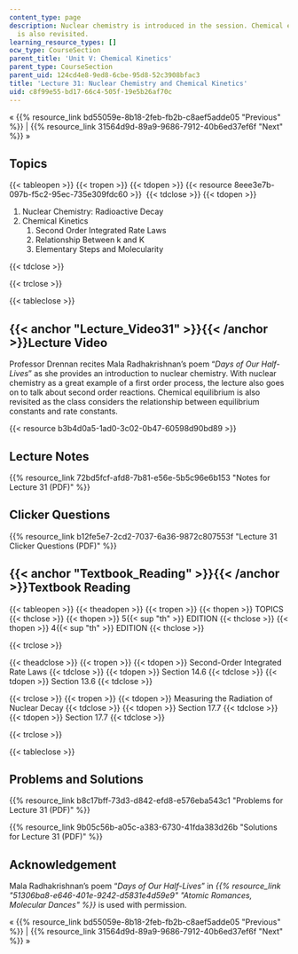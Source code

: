 ```yaml
---
content_type: page
description: Nuclear chemistry is introduced in the session. Chemical equilibrium
  is also revisited.
learning_resource_types: []
ocw_type: CourseSection
parent_title: 'Unit V: Chemical Kinetics'
parent_type: CourseSection
parent_uid: 124cd4e8-9ed8-6cbe-95d8-52c3908bfac3
title: 'Lecture 31: Nuclear Chemistry and Chemical Kinetics'
uid: c8f99e55-bd17-66c4-505f-19e5b26af70c
---
```


« {{% resource_link bd55059e-8b18-2feb-fb2b-c8aef5adde05 "Previous" %}} | {{% resource_link 31564d9d-89a9-9686-7912-40b6ed37ef6f "Next" %}} »

Topics
------

{{< tableopen >}}
{{< tropen >}}
{{< tdopen >}}
{{< resource 8eee3e7b-097b-f5c2-95ec-735e309fdc60 >}} 
{{< tdclose >}}
{{< tdopen >}}


1.  Nuclear Chemistry: Radioactive Decay
2.  Chemical Kinetics
    1.  Second Order Integrated Rate Laws
    2.  Relationship Between k and K
    3.  Elementary Steps and Molecularity


{{< tdclose >}}

{{< trclose >}}

{{< tableclose >}}

{{< anchor "Lecture_Video31" >}}{{< /anchor >}}Lecture Video
------------------------------------------------------------

Professor Drennan recites Mala Radhakrishnan’s poem “_Days of Our Half-Lives_” as she provides an introduction to nuclear chemistry. With nuclear chemistry as a great example of a first order process, the lecture also goes on to talk about second order reactions. Chemical equilibrium is also revisited as the class considers the relationship between equilibrium constants and rate constants.

{{< resource b3b4d0a5-1ad0-3c02-0b47-60598d90bd89 >}}

Lecture Notes
-------------

{{% resource_link 72bd5fcf-afd8-7b81-e56e-5b5c96e6b153 "Notes for Lecture 31 (PDF)" %}}

Clicker Questions
-----------------

{{% resource_link b12fe5e7-2cd2-7037-6a36-9872c807553f "Lecture 31 Clicker Questions (PDF)" %}}

{{< anchor "Textbook_Reading" >}}{{< /anchor >}}Textbook Reading
----------------------------------------------------------------

{{< tableopen >}}
{{< theadopen >}}
{{< tropen >}}
{{< thopen >}}
TOPICS
{{< thclose >}}
{{< thopen >}}
5{{< sup "th" >}} EDITION
{{< thclose >}}
{{< thopen >}}
4{{< sup "th" >}} EDITION
{{< thclose >}}

{{< trclose >}}

{{< theadclose >}}
{{< tropen >}}
{{< tdopen >}}
Second-Order Integrated Rate Laws
{{< tdclose >}}
{{< tdopen >}}
Section 14.6
{{< tdclose >}}
{{< tdopen >}}
Section 13.6
{{< tdclose >}}

{{< trclose >}}
{{< tropen >}}
{{< tdopen >}}
Measuring the Radiation of Nuclear Decay
{{< tdclose >}}
{{< tdopen >}}
Section 17.7
{{< tdclose >}}
{{< tdopen >}}
Section 17.7
{{< tdclose >}}

{{< trclose >}}

{{< tableclose >}}

Problems and Solutions
----------------------

{{% resource_link b8c17bff-73d3-d842-efd8-e576eba543c1 "Problems for Lecture 31 (PDF)" %}}

{{% resource_link 9b05c56b-a05c-a383-6730-41fda383d26b "Solutions for Lecture 31 (PDF)" %}}

Acknowledgement
---------------

Mala Radhakrishnan’s poem “_Days of Our Half-Lives_” in _{{% resource_link "51306ba8-e646-401e-9242-d5831e4d59e9" "Atomic Romances, Molecular Dances" %}}_ is used with permission.

« {{% resource_link bd55059e-8b18-2feb-fb2b-c8aef5adde05 "Previous" %}} | {{% resource_link 31564d9d-89a9-9686-7912-40b6ed37ef6f "Next" %}} »
